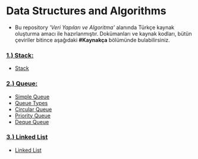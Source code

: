 # Data Structures and Algorithms
- Bu repository <i>'Veri Yapıları ve Algoritma'</i> alanında Türkçe kaynak oluşturma amacı ile hazırlanmıştır. Dokümanları ve kaynak kodları, bütün çeviriler bitince aşağıdaki <b>#Kaynakça</b> bölümünde bulabilirsiniz.

### [1.) Stack:](https://github.com/erogluegemen/Data-Structures-and-Algorithms/tree/main/Stack)
- [Stack](https://github.com/erogluegemen/Data-Structure-and-Algorithm/blob/main/Stack/stack_1.ipynb)

### [2.) Queue:](https://github.com/erogluegemen/Data-Structures-and-Algorithms/tree/main/Queue)
- [Simple Queue](https://github.com/erogluegemen/Data-Structure-and-Algorithm/blob/main/Queue/%5B1%5Dsimple_queue.ipynb)
- [Queue Types](https://github.com/erogluegemen/Data-Structure-and-Algorithm/blob/main/Queue/%5B2%5Dtypes_of_queue.ipynb)
- [Circular Queue](https://github.com/erogluegemen/Data-Structure-and-Algorithm/blob/main/Queue/%5B3%5Dcircular_queue.ipynb)
- [Priority Queue](https://github.com/erogluegemen/Data-Structure-and-Algorithm/blob/main/Queue/%5B4%5Dpriority_queue.ipynb)
- [Deque Queue](https://github.com/erogluegemen/Data-Structures-and-Algorithms/blob/main/Queue/%5B5%5Ddeque_queue.ipynb)

### [3.) Linked List]()
- [Linked List]()
